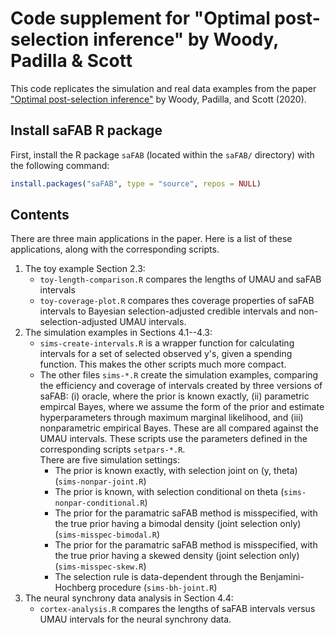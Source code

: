 
# Code supplement for "Optimal post-selection inference" by Woody, Padilla & Scott

This code replicates the simulation and real data examples from the
paper ["Optimal post-selection inference"][saFAB] by Woody, Padilla,
and Scott (2020).

## Install saFAB R package

First, install the R package `saFAB` (located within the `saFAB/`
directory) with the following command:

```r
install.packages("saFAB", type = "source", repos = NULL)
```

## Contents

There are three main applications in the paper. Here is a list of
these applications, along with the corresponding scripts.

1. The toy example Section 2.3:
    - `toy-length-comparison.R` compares the lengths of UMAU and saFAB
      intervals
    - `toy-coverage-plot.R` compares thes coverage properties of saFAB
      intervals to Bayesian selection-adjusted credible intervals and
      non-selection-adjusted UMAU intervals.
2. The simulation examples in Sections 4.1--4.3:
    - `sims-create-intervals.R` is a wrapper function for calculating
	intervals for a set of selected observed y's, given a spending
	function.  This makes the other scripts much more compact.
    - The other files `sims-*.R` create the simulation examples,
      comparing the efficiency and coverage of intervals created by
      three versions of saFAB: (i) oracle, where the prior is known
      exactly, (ii) parametric empircal Bayes, where we assume the
      form of the prior and estimate hyperparameters through maximum
      marginal likelihood, and (iii) nonparametric empirical Bayes.
      These are all compared against the UMAU intervals. These scripts
      use the parameters defined in the corresponding scripts
      `setpars-*.R`.  
	  There are five simulation settings:
        + The prior is known exactly, with selection joint on (y,
          theta) (`sims-nonpar-joint.R`)
        + The prior is known, with selection conditional on theta
          (`sims-nonpar-conditional.R`)
        + The prior for the paramatric saFAB method is misspecified,
          with the true prior having a bimodal density (joint
          selection only) (`sims-misspec-bimodal.R`)
        + The prior for the paramatric saFAB method is misspecified,
          with the true prior having a skewed density (joint selection
          only) (`sims-misspec-skew.R`)
        + The selection rule is data-dependent through the
          Benjamini-Hochberg procedure (`sims-bh-joint.R`)
3. The neural synchrony data analysis in Section 4.4:
    - `cortex-analysis.R` compares the lengths of saFAB intervals
      versus UMAU intervals for the neural synchrony data.

<!-- Links -->

[saFAB]: https://arxiv.org/abs/1810.11042

